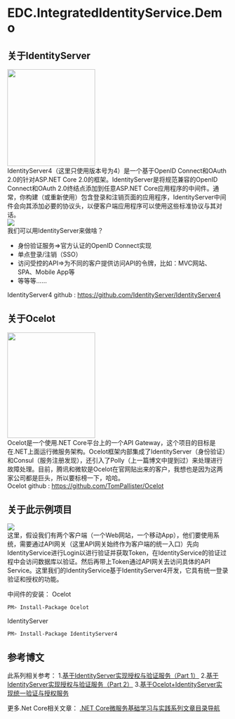 # EDC.IntegratedIdentityService.Demo

## 关于IdentityServer
<img src="https://images2018.cnblogs.com/blog/381412/201806/381412-20180623100819093-778772638.png" width="200" height="220" /><br/>
IdentityServer4（这里只使用版本号为4）是一个基于OpenID Connect和OAuth 2.0的针对ASP.NET Core 2.0的框架。IdentityServer是将规范兼容的OpenID Connect和OAuth 2.0终结点添加到任意ASP.NET Core应用程序的中间件。通常，你构建（或重新使用）包含登录和注销页面的应用程序，IdentityServer中间件会向其添加必要的协议头，以便客户端应用程序可以使用这些标准协议与其对话。<br/>
<img src="https://upload-images.jianshu.io/upload_images/9128511-e6493b64b1caf887.png?imageMogr2/auto-orient/strip%7CimageView2/2/w/700"/><br/>
我们可以用IdentityServer来做啥？

  - 身份验证服务=>官方认证的OpenID Connect实现
  - 单点登录/注销（SSO）
  - 访问受控的API=>为不同的客户提供访问API的令牌，比如：MVC网站、SPA、Mobile App等
  - 等等等......

IdentityServer4 github : https://github.com/IdentityServer/IdentityServer4

## 关于Ocelot
<img src="https://images2018.cnblogs.com/blog/381412/201806/381412-20180611222147722-2104263492.png" width="200" height="240" /><br/>
Ocelot是一个使用.NET Core平台上的一个API Gateway，这个项目的目标是在.NET上面运行微服务架构。Ocelot框架内部集成了IdentityServer（身份验证）和Consul（服务注册发现），还引入了Polly（上一篇博文中提到过）来处理进行故障处理。目前，腾讯和微软是Ocelot在官网贴出来的客户，我想也是因为这两家公司都是巨头，所以要标榜一下，哈哈。<br/>
Ocelot github : https://github.com/TomPallister/Ocelot

## 关于此示例项目
<img src="https://images2018.cnblogs.com/blog/381412/201807/381412-20180708201510167-1293314802.png" /><br/>
这里，假设我们有两个客户端（一个Web网站，一个移动App），他们要使用系统，需要通过API网关（这里API网关始终作为客户端的统一入口）先向IdentityService进行Login以进行验证并获取Token，在IdentityService的验证过程中会访问数据库以验证。然后再带上Token通过API网关去访问具体的API Service。这里我们的IdentityService基于IdentityServer4开发，它具有统一登录验证和授权的功能。

中间件的安装：
Ocelot
```sh
PM> Install-Package Ocelot
```
IdentityServer
```sh
PM> Install-Package IdentityServer4
```

## 参考博文
此系列相关参考：
1.[基于IdentityServer实现授权与验证服务（Part 1）](https://www.cnblogs.com/edisonchou/p/identityserver4_foundation_and_quickstart_01.html) 
2.[基于IdentityServer实现授权与验证服务（Part 2）](https://www.cnblogs.com/edisonchou/p/identityserver4_foundation_and_quickstart_02.html)
3.[基于Ocelot+IdentityServer实现统一验证与授权服务](https://www.cnblogs.com/edisonchou/p/integration_authentication-authorization_service_foundation.html)

更多.Net Core相关文章：
[.NET Core微服务基础学习与实践系列文章目录导航](https://www.cnblogs.com/edisonchou/p/dotnetcore_microservice_foundation_blogs_index.html)
